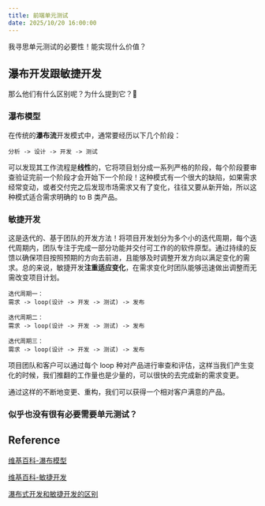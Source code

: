 ```yaml
---
title: 前端单元测试
date: 2025/10/20 16:00:00
---
```


我寻思单元测试的必要性！能实现什么价值？

## 瀑布开发跟敏捷开发

那么他们有什么区别呢？为什么提到它？🤔

### 瀑布模型

在传统的**瀑布流**开发模式中，通常要经历以下几个阶段：

``` 
分析 -> 设计 -> 开发 -> 测试
```

可以发现其工作流程是**线性**的，它将项目划分成一系列严格的阶段，每个阶段要审查验证完前一个阶段才会开始下一个阶段！这种模式有一个很大的缺陷，如果需求经常变动，或者交付完之后发现市场需求又有了变化，往往又要从新开始，所以这种模式适合需求明确的 to B 类产品。

### 敏捷开发

这是迭代的、基于团队的开发方法！将项目开发划分为多个小的迭代周期，每个迭代周期内，团队专注于完成一部分功能并交付可工作的的软件原型。通过持续的反馈以确保项目按照预期的方向去前进，且能够及时调整开发方向以满足变化的需求。总的来说，敏捷开发**注重适应变化**，在需求变化时团队能够迅速做出调整而无需改变项目计划。

```
迭代周期一：
需求 -> loop(设计 -> 开发 -> 测试) -> 发布

迭代周期二：
需求 -> loop(设计 -> 开发 -> 测试) -> 发布

迭代周期三：
需求 -> loop(设计 -> 开发 -> 测试) -> 发布
```

项目团队和客户可以通过每个 loop 种对产品进行审查和评估，这样当我们产生变化的时候，我们推翻的工作量也是少量的，可以很快的去完成新的需求变更。

通过这样的不断地变更、重构，我们可以获得一个相对客户满意的产品。

### 似乎也没有很有必要需要单元测试？



## Reference

[维基百科-瀑布模型](https://zh.wikipedia.org/wiki/%E7%80%91%E5%B8%83%E6%A8%A1%E5%9E%8B)

[维基百科-敏捷开发](https://zh.wikipedia.org/wiki/%E6%95%8F%E6%8D%B7%E8%BD%AF%E4%BB%B6%E5%BC%80%E5%8F%91)

[瀑布式开发和敏捷开发的区别](https://www.minjiekaifa.com/agilearticles/agile-model-and-waterfall-model-80095.mhtml)

